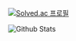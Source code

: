 [![Solved.ac
프로필](http://mazassumnida.wtf/api/generate_badge?boj={handle})](https://solved.ac/{handle})



![Github Stats](https://github-readme-stats.vercel.app/api?username=hyosyung&show_icons=true)


